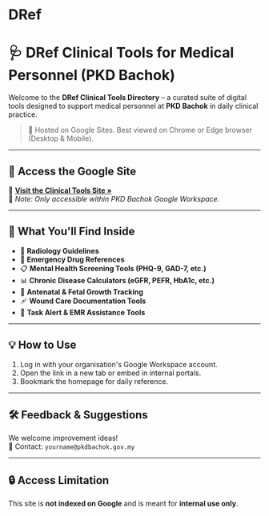 # DRef
# 🩺 DRef Clinical Tools for Medical Personnel (PKD Bachok)

Welcome to the **DRef Clinical Tools Directory** – a curated suite of digital tools designed to support medical personnel at **PKD Bachok** in daily clinical practice.

> 🏥 Hosted on Google Sites. Best viewed on Chrome or Edge browser (Desktop & Mobile).

---

## 🔗 Access the Google Site

📎 **[Visit the Clinical Tools Site »](https://sites.google.com/moh.gov.my/albumubatkkmahligai)**  
🔐 *Note: Only accessible within PKD Bachok Google Workspace.*

---

## 📌 What You'll Find Inside

- 🩻 **Radiology Guidelines**
- 💉 **Emergency Drug References**
- 📋 **Mental Health Screening Tools (PHQ-9, GAD-7, etc.)**
- 📊 **Chronic Disease Calculators (eGFR, PEFR, HbA1c, etc.)**
- 👶 **Antenatal & Fetal Growth Tracking**
- 🩹 **Wound Care Documentation Tools**
- 🔔 **Task Alert & EMR Assistance Tools**

---

## 💡 How to Use

1. Log in with your organisation's Google Workspace account.
2. Open the link in a new tab or embed in internal portals.
3. Bookmark the homepage for daily reference.

---

## 🛠 Feedback & Suggestions

We welcome improvement ideas!  
📧 Contact: `yourname@pkdbachok.gov.my`

---

## 🔒 Access Limitation

This site is **not indexed on Google** and is meant for **internal use only**.

